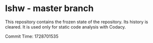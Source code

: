 # lshw - master branch

This repository contains the frozen state of the repository.
Its history is cleared. It is used only for static code
analysis with Codacy.

Commit Time: 1728701535